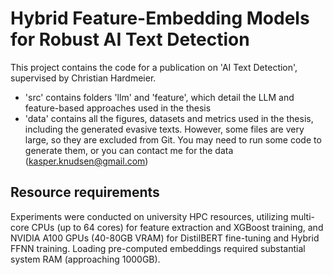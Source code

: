 # Hybrid Feature-Embedding Models for Robust AI Text Detection

This project contains the code for a publication on 'AI Text Detection', supervised by Christian Hardmeier. 
- 'src' contains folders 'llm' and 'feature', which detail the LLM and feature-based approaches used in the thesis
- 'data' contains all the figures, datasets and metrics used in the thesis, including the generated evasive texts. However, some files are very large, so they are excluded from Git. You may need to run some code to generate them, or you can contact me for the data (kasper.knudsen@gmail.com)

## Resource requirements
Experiments were conducted on university HPC resources, utilizing multi-core CPUs (up to 64 cores) for feature extraction and XGBoost training, and NVIDIA A100 GPUs (40-80GB VRAM) for DistilBERT fine-tuning and Hybrid FFNN training. Loading pre-computed embeddings required substantial system RAM (approaching 1000GB).
